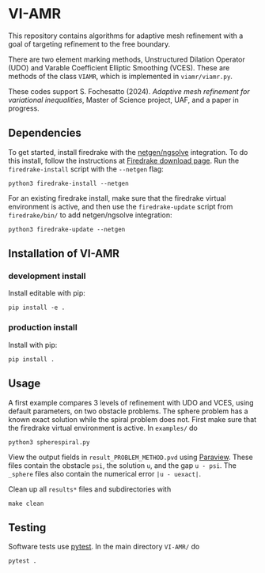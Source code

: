 # VI-AMR

This repository contains algorithms for adaptive mesh refinement with a goal of targeting refinement to the free boundary.

There are two element marking methods, Unstructured Dilation Operator (UDO) and Varable Coefficient Elliptic Smoothing (VCES). These are methods of the class `VIAMR`, which is implemented in `viamr/viamr.py`.

These codes support S. Fochesatto (2024). _Adaptive mesh refinement for variational inequalities_, Master of Science project, UAF, and a paper in progress.

## Dependencies

To get started, install firedrake with the [netgen/ngsolve](https://ngsolve.org/) integration.  To do this install, follow the instructions at [Firedrake download page](https://www.firedrakeproject.org/firedrake/download.html).  Run the `firedrake-install` script with the `--netgen` flag:
```
python3 firedrake-install --netgen
```

For an existing firedrake install, make sure that the firedrake virtual environment is active, and then use the `firedrake-update` script from `firedrake/bin/` to add netgen/ngsolve integration:
```
python3 firedrake-update --netgen
```

## Installation of VI-AMR

### development install

Install editable with pip:

```
pip install -e .
```

### production install

Install with pip:

```
pip install .
```

## Usage

A first example compares 3 levels of refinement with UDO and VCES, using default parameters, on two obstacle problems. The sphere problem has a known exact solution while the spiral problem does not. First make sure that the firedrake virtual environment is active.  In `examples/` do
```
python3 spherespiral.py
```
View the output fields in `result_PROBLEM_METHOD.pvd` using [Paraview](https://www.paraview.org/). These files contain the obstacle `psi`, the solution `u`, and the gap `u - psi`. The `_sphere` files also contain the numerical error `|u - uexact|`.

Clean up all `results*` files and subdirectories with
```
make clean
```

## Testing

Software tests use [pytest](https://docs.pytest.org/en/stable/index.html). In the main directory `VI-AMR/` do

```
pytest .
```

